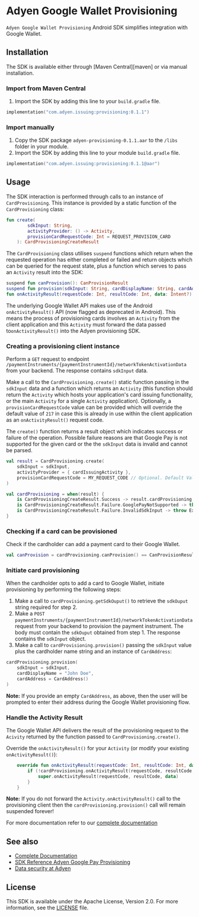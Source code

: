 # Adyen Google Wallet Provisioning

`Adyen Google Wallet Provisioning` Android SDK simplifies integration with Google Wallet.

## Installation

The SDK is available either through [Maven Central][maven] or via manual installation.

### Import from Maven Central

1. Import the SDK by adding this line to your `build.gradle` file.
```kotlin
implementation("com.adyen.issuing:provisioning:0.1.1")
```

### Import manually

1. Copy the SDK package `adyen-provisioning-0.1.1.aar` to the `/libs` folder in your module.
2. Import the SDK by adding this line to your module `build.gradle` file.
```kotlin
implementation("com.adyen.issuing:provisioning:0.1.1@aar")
```

## Usage

The SDK interaction is performed through calls to an instance of `CardProvisioning`. This instance is provided by a static function of the `CardProvisioning` class:

```kotlin
fun create(
        sdkInput: String,
        activityProvider: () -> Activity,
        provisionCardRequestCode: Int = REQUEST_PROVISION_CARD
    ): CardProvisioningCreateResult
```

The `CardProvisioning` class utilises `suspend` functions which return when the requested operation has either completed or failed and return objects which can be queried for the request state, plus a function which serves to pass an `Activity` result into the SDK:

```kotlin
suspend fun canProvision(): CanProvisionResult
suspend fun provision(sdkInput: String, cardDisplayName: String, cardAddress: CardAddress): ProvisionResult
fun onActivityResult(requestCode: Int, resultCode: Int, data: Intent?): Boolean
```

The underlying Google Wallet API makes use of the Android `onActivityResult()` API (now flagged as deprecated in Android). This means the process of provisioning cards involves an `Activity` from the client application and this `Activity` must forward the data passed to`onActivityResult()` into the Adyen provisioning SDK.

### Creating a provisioning client instance

Perform a `GET` request to endpoint `/paymentInstruments/{paymentInstrumentId}/networkTokenActivationData` from your backend. The response contains `sdkInput` data.

Make a call to the `CardProvisioning.create()` static function passing in the `sdkInput` data and a function which returns an `Activity` (this function should return the `Activity` which hosts your application's card issuing functionality, or the main `Activity` for a single `Activity` application). Optionally, a `provisionCardRequestCode` value can be provided which will override the default value of `217` in case this is already in use within the client application as an `onActivityResult()` request code.

The `create()` function returns a result object which indicates success or failure of the operation. Possible failure reasons are that Google Pay is not supported for the given card or the the `sdkInput` data is invalid and cannot be parsed.
```kotlin
val result = CardProvisioning.create(
    sdkInput = sdkInput,
    activityProvider = { cardIssuingActivity },
    provisionCardRequestCode = MY_REQUEST_CODE // Optional. Default Value: 217
)

val cardProvisioning = when(result) {
    is CardProvisioningCreateResult.Success -> result.cardProvisioning
    is CardProvisioningCreateResult.Failure.GooglePayNotSupported -> throw Exception("The card does not support Google Pay")
    is CardProvisioningCreateResult.Failure.InvalidSdkInput -> throw Exception("The sdk input data is invalid")
}
```

### Checking if a card can be provisioned

Check if the cardholder can add a payment card to their Google Wallet.
```kotlin
val canProvision = cardProvisioning.canProvision() == CanProvisionResult.CanBeProvisioned
```

### Initiate card provisioning

When the cardholder opts to add a card to Google Wallet, initiate provisioning by performing the following steps:

1. Make a call to `cardProvisioning.getSdkOuput()` to retrieve the `sdkOuput` string required for step 2.
2. Make a `POST` `paymentInstruments/{paymentInstrumentId}/networkTokenActivationData` request from your backend to provision the payment instrument. The body must contain the `sdkOuput` obtained from step 1. The response contains the `sdkInput` object.
3. Make a call to `cardProvisioning.provision()` passing the `sdkInput` value plus the cardholder name string and an instance of `CardAddress`:
```kotlin
cardProvisioning.provision(
    sdkInput = sdkInput,
    cardDisplayName = "John Doe",
    cardAddress = CardAddress()
)
```

**Note:** If you provide an empty `CardAddress`, as above, then the user will be prompted to enter their address during the Google Wallet provisioning flow.

### Handle the Activity Result

The Google Wallet API delivers the result of the provisioning request to the `Acivity` returned by the function passed to `CardProvisioning.create()`.

Override the `onActivityResult()` for your `Activity` (or modify your existing `onActivityResult()`):

```kotlin
    override fun onActivityResult(requestCode: Int, resultCode: Int, data: Intent?) {
        if (!cardProvisioning.onActivityResult(requestCode, resultCode, data)) {
            super.onActivityResult(requestCode, resultCode, data)
        }
    }
```

**Note:** If you do not forward the `Activity.onActivityResult()` call to the provisioning client then the `cardProvisioning.provision()` call will remain suspended forever!

[//]: # (TODO: Ensure all the following URLs point to actual documentation  )

For more documentation refer to our [complete documentation](https://docs.adyen.com/issuing/digital-wallets/google-wallet-provisioning/)

## See also

* [Complete Documentation](https://docs.adyen.com/issuing/digital-wallets/google-wallet-provisioning/)
* [SDK Reference Adyen Google Pay Provisioning](https://adyen.github.io/adyen-google-pay-provisioning-android/0.1.1/AdyenGoogleWalletProvisioning//)
* [Data security at Adyen](https://docs.adyen.com/development-resources/adyen-data-security)

## License

This SDK is available under the Apache License, Version 2.0. For more information, see the [LICENSE](https://github.com/Adyen/adyen-google-pay-provisioning-android/blob/main/LICENSE) file.
